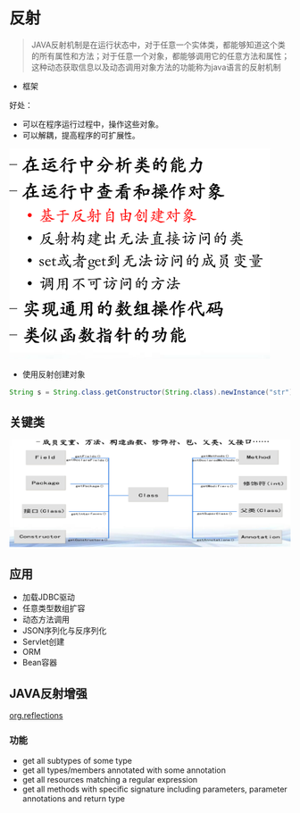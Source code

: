 # 反射

>JAVA反射机制是在运行状态中，对于任意一个实体类，都能够知道这个类的所有属性和方法；对于任意一个对象，都能够调用它的任意方法和属性；这种动态获取信息以及动态调用对象方法的功能称为java语言的反射机制

- 框架

好处： 
- 可以在程序运行过程中，操作这些对象。 
-  可以解耦，提高程序的可扩展性。

![批注 2019-11-01 151447](/assets/批注%202019-11-01%20151447.png)

- 使用反射创建对象

```java
String s = String.class.getConstructor(String.class).newInstance("str");
```

## 关键类

![批注 2019-11-03 160316](/assets/批注%202019-11-03%20160316.png)

## 应用

- 加载JDBC驱动
- 任意类型数组扩容
- 动态方法调用
- JSON序列化与反序列化
- Servlet创建
- ORM
- Bean容器

## JAVA反射增强

[org.reflections](https://github.com/ronmamo/reflections)

### 功能

- get all subtypes of some type
- get all types/members annotated with some annotation
- get all resources matching a regular expression
- get all methods with specific signature including parameters, parameter annotations and return type

